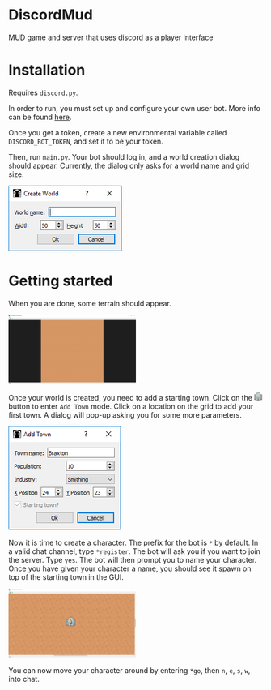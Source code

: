 # DiscordMud
MUD game and server that uses discord as a player interface

# Installation
Requires `discord.py`.

In order to run, you must set up and configure your own user bot. More info can be found 
[here](https://github.com/reactiflux/discord-irc/wiki/Creating-a-discord-bot-&-getting-a-token). 

Once you get a token, create a new environmental variable called `DISCORD_BOT_TOKEN`, and set it to be your token. 

Then, run `main.py`. Your bot should log in, and a world creation dialog should appear. Currently, the dialog only asks
for a world name and grid size. 

![world creation window](./screenshots/1.png)

# Getting started
When you are done, some terrain should appear. 

<img src="./screenshots/2.png" alt="grass window" width="50%" height="50%"/>

Once your world is created, you need to add a starting town. Click on the <img src="./res/icons/town.png" width="16px" height="16px"/>
button to enter `Add Town` mode. Click on a location on the grid to add your first town. A dialog will pop-up asking you 
for some more parameters.

![town window](./screenshots/3.png)

Now it is time to create a character. The prefix for the bot is `*` by default. In a valid chat channel, type 
`*register`. The bot will ask you if you want to join the server. Type `yes`. The bot will then prompt you to name your
 character. Once you have given your character a name, you should see it spawn on top of the starting town in the GUI. 

<img src="./screenshots/4.png" alt="character window" width="50%" height="50%"/>

You can now move your character around by entering `*go`, then `n`, `e`, `s`, `w`, into chat. 


